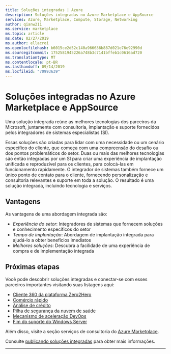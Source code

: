 ```yaml
---
title: Soluções integradas | Azure
description: Soluções integradas no Azure Marketplace e AppSource
services: Azure, Marketplace, Compute, Storage, Networking
author: qianw211
ms.service: marketplace
ms.topic: article
ms.date: 02/27/2019
ms.author: ellacroi
ms.openlocfilehash: b6015ce2d52c140a966636b887d021e76e92990d
ms.sourcegitcommit: 1752581945226a748b3c7141bffeb1c0616ad720
ms.translationtype: MT
ms.contentlocale: pt-BR
ms.lasthandoff: 09/14/2019
ms.locfileid: "70993639"
---
```

# <a name="integrated-solutions-in-azure-marketplace-and-appsource"></a>Soluções integradas no Azure Marketplace e AppSource

Uma solução integrada reúne as melhores tecnologias dos parceiros da Microsoft, juntamente com consultoria, implantação e suporte fornecidos pelos integradores de sistemas especialistas (SI).

Essas soluções são criadas para lidar com uma necessidade ou um cenário específico do cliente, que começa com uma compreensão do desafio ou dos pontos problemáticos do setor. Duas ou mais das melhores tecnologias são então integradas por um SI para criar uma experiência de implantação unificada e reproduzível para os clientes, para colocá-las em funcionamento rapidamente. O integrador de sistemas também fornece um único ponto de contato para o cliente, fornecendo personalização e consultoria relevantes e suporte em toda a solução.  O resultado é uma solução integrada, incluindo tecnologia e serviços.

## <a name="advantages"></a>Vantagens

As vantagens de uma abordagem integrada são:

* *Experiência do setor*: Integradores de sistemas que fornecem soluções e conhecimento específicos do setor
* *Tempo de implantação*: Abordagem de implantação integrada para ajudá-lo a obter benefícios imediatos
* *Melhores soluções*: Descubra a facilidade de uma experiência de compra e de implementação integrada

## <a name="next-steps"></a>Próximas etapas

Você pode descobrir soluções integradas e conectar-se com esses parceiros importantes visitando suas listagens aqui:

* [Cliente 360 da plataforma Zero2Hero](https://azuremarketplace.microsoft.com/marketplace/consulting-services/bardess.customer-360-powered-by-zero2hero)
* [Comércio rápido](https://azuremarketplace.microsoft.com/marketplace/consulting-services/publicis-sapient.rapid_commerce)
* [Análise de crédito](https://azuremarketplace.microsoft.com/marketplace/consulting-services/rcg-us.rcg-enable-credit-analytics)
* [Pilha de segurança da nuvem de saúde](https://azuremarketplace.microsoft.com/marketplace/consulting-services/xentit.azure-xentit-trendmicro-qualys-hcss-12months)
* [Mecanismo de aceleração DevOps](https://azuremarketplace.microsoft.com/marketplace/consulting-services/sirrus7.sirrus7-devops-acceleration-engine?search=devops%20acceleration%20engine&page=1)
* [Fim do suporte do Windows Server](https://azuremarketplace.microsoft.com/marketplace/consulting-services/new-signature.eos_appfactory)

Além disso, visite a seção serviços de consultoria do [Azure Marketplace](https://azuremarketplace.microsoft.com/marketplace/consulting-services).

Consulte [publicando soluções integradas](https://docs.microsoft.com/azure/marketplace/integrated-solutions-for-publishers) para obter mais informações.

---
